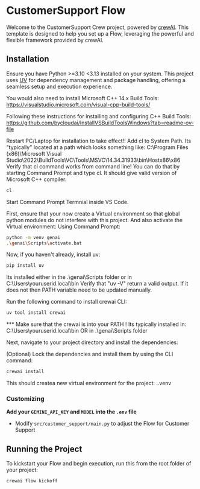 # CustomerSupport Flow

Welcome to the CustomerSupport Crew project, powered by [crewAI](https://crewai.com). This template is designed to help you set up a Flow, leveraging the powerful and flexible framework provided by crewAI.

## Installation

Ensure you have Python >=3.10 <3.13 installed on your system. This project uses [UV](https://docs.astral.sh/uv/) for dependency management and package handling, offering a seamless setup and execution experience.

You would also need to install
Microsoft C++ 14.x Build Tools:
https://visualstudio.microsoft.com/visual-cpp-build-tools/

Following these instructions for installing and configuring C++ Build Tools:
https://github.com/bycloudai/InstallVSBuildToolsWindows?tab=readme-ov-file

Restart PC/Laptop for installation to take effect!!
Add cl to System Path. Its "typically" located at a path which looks something like:
C:\Program Files (x86)\Microsoft Visual Studio\2022\BuildTools\VC\Tools\MSVC\14.34.31933\bin\Hostx86\x86
Verify that cl command works from command line! You can do that by starting Command Prompt and type cl. 
It should give valid version of Microsoft C++ compiler.
```bash
cl
```

Start Command Prompt Termnial inside VS Code.

First, ensure that your now create a Virtual environment so that global python modules do not interfere with this project. And also activate the Virtual environment:
Using Command Prompt:
```bash
python -m venv genai
.\genai\Scripts\activate.bat
```

Now, if you haven't already, install uv:

```bash
pip install uv
```
Its installed either in the .\genai\Scripts folder or in C:\Users\youruserid\.local\bin
Verify that "uv -V" return a valid output. If it does not then PATH variable need to be updated manually.

Run the following command to install crewai CLI:

```bash
uv tool install crewai
```

*** Make sure that the crewai is into your PATH ! Its typically installed in:
C:\Users\youruserid\.local\bin OR in .\genai\Scripts folder

Next, navigate to your project directory and install the dependencies:

(Optional) Lock the dependencies and install them by using the CLI command:
```bash
crewai install
```

This should createa new virtual environment for the project: .\.venv

### Customizing

**Add your `GEMINI_API_KEY` and `MODEL` into the `.env` file**

- Modify `src/customer_support/main.py` to adjust the Flow for Customer Support

## Running the Project

To kickstart your Flow and begin execution, run this from the root folder of your project:

```bash
crewai flow kickoff
```

